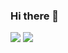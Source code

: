 ### Hi there 👋

<!--
**luskasouza/luskasouza** is a ✨ _special_ ✨ repository because its `README.md` (this file) appears on your GitHub profile.

Here are some ideas to get you started:

- 🔭 I’m currently working on ...
- 🌱 I’m currently learning ...
- 👯 I’m looking to collaborate on ...
- 🤔 I’m looking for help with ...
- 💬 Ask me about ...
- 📫 How to reach me: ...
- 😄 Pronouns: ...
- ⚡ Fun fact: ...
-->
<img src="https://github-readme-stats.vercel.app/api?username=iampawan&&show_icons=true&title_color=00FF7F&icon_color=color=00FF7F&texttext_color=00FF7F&bg_color=151515">
<img src="https://github-readme-stats.vercel.app/api?username=iampawan&&show_icons=true&title_color=00FF7F&icon_color=color=00FF7F&texttext_color=fffff&bg_color=151515">
